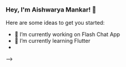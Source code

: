 ### Hey, I'm Aishwarya Mankar! 👋



Here are some ideas to get you started:

- 🔭 I’m currently working on Flash Chat App
- 🌱 I’m currently learning Flutter
- 
-->
